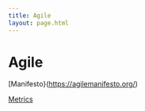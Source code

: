 ```yaml
---
title: Agile
layout: page.html
---
```


# Agile


[Manifesto}(https://agilemanifesto.org/)

[Metrics](/agileMetrics)

